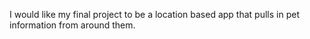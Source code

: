 I would like my final project to be a location based app that pulls in pet information from around them.